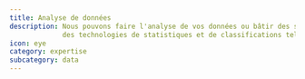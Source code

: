 ```yaml
---
title: Analyse de données
description: Nous pouvons faire l'analyse de vos données ou bâtir des services qui s'auto-améliorent en s'appuyant sur
             des technologies de statistiques et de classifications telles que ElasticSearch, Weka, Knime
icon: eye
category: expertise
subcategory: data
---
```

